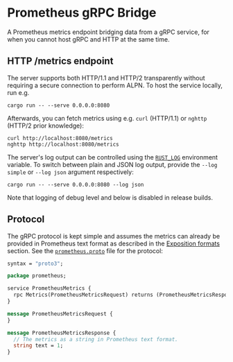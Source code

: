 # Prometheus gRPC Bridge

A Prometheus metrics endpoint bridging data from a gRPC service,
for when you cannot host gRPC and HTTP at the same time.

## HTTP /metrics endpoint

The server supports both HTTP/1.1 and HTTP/2 transparently without
requiring a secure connection to perform ALPN.
To host the service locally, run e.g.

```shell
cargo run -- --serve 0.0.0.0:8080
```

Afterwards, you can fetch metrics using e.g. `curl` (HTTP/1.1) or `nghttp` (HTTP/2 prior knowledge):

```shell
curl http://localhost:8080/metrics
nghttp http://localhost:8080/metrics
````

The server's log output can be controlled using the [`RUST_LOG`] environment variable.
To switch between plain and JSON log output, provide the `--log simple` or
`--log json` argument respectively:

```shell
cargo run -- --serve 0.0.0.0:8080 --log json
```

Note that logging of debug level and below is disabled in release builds.

## Protocol

The gRPC protocol is kept simple and assumes the metrics can already
be provided in Prometheus text format as described in the [Exposition formats]
section. See the [`prometheus.proto`] file for the protocol:

```protobuf
syntax = "proto3";

package prometheus;

service PrometheusMetrics {
  rpc Metrics(PrometheusMetricsRequest) returns (PrometheusMetricsResponse) {}
}

message PrometheusMetricsRequest {
}

message PrometheusMetricsResponse {
  // The metrics as a string in Prometheus text format.
  string text = 1;
}
```

[Exposition formats]: https://github.com/prometheus/docs/blob/0ac960bbc57d9a229848f785934455c0f6344a9c/content/docs/instrumenting/exposition_formats.md
[`prometheus.proto`]: protos/prometheus.proto
[`RUST_LOG`]: https://docs.rs/env_logger/0.10.0/env_logger/#enabling-logging
